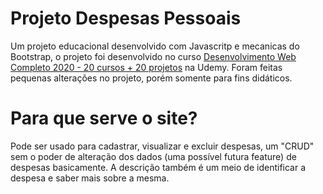 # Projeto Despesas Pessoais

Um projeto educacional desenvolvido com Javascritp e mecanicas do Bootstrap, o projeto foi desenvolvido no curso [Desenvolvimento Web Completo 2020 - 20 cursos + 20 projetos](https://www.udemy.com/course/web-completo/) na Udemy. Foram feitas pequenas alterações no projeto, porém somente para fins didáticos.

# Para que serve o site?

Pode ser usado para cadastrar, visualizar e excluir despesas, um "CRUD" sem o poder de alteração dos dados (uma possível futura feature) de despesas basicamente. A descrição também é um meio de identificar a despesa e saber mais sobre a mesma.
